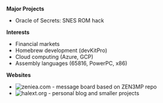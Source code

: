 **Major Projects**
  + Oracle of Secrets: SNES ROM hack

**Interests**
  + Financial markets 
  + Homebrew development (devKitPro)
  + Cloud computing (Azure, GCP)
  + Assembly languages (65816, PowerPC, x86)

**Websites**
  + ![zeniea.com](https://zeniea.com) - message board based on ZEN3MP repo
  + ![halext.org](https://halext.org) - personal blog and smaller projects
